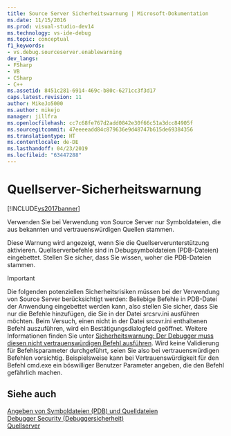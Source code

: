```yaml
---
title: Source Server Sicherheitswarnung | Microsoft-Dokumentation
ms.date: 11/15/2016
ms.prod: visual-studio-dev14
ms.technology: vs-ide-debug
ms.topic: conceptual
f1_keywords:
- vs.debug.sourceserver.enablewarning
dev_langs:
- FSharp
- VB
- CSharp
- C++
ms.assetid: 8451c281-6914-469c-b80c-6271cc3f3d17
caps.latest.revision: 11
author: MikeJo5000
ms.author: mikejo
manager: jillfra
ms.openlocfilehash: cc7c68fe767d2add0842e30f66c51a3dcc84905f
ms.sourcegitcommit: 47eeeeadd84c879636e9d48747b615de69384356
ms.translationtype: HT
ms.contentlocale: de-DE
ms.lasthandoff: 04/23/2019
ms.locfileid: "63447288"
---
```

# <a name="source-server-security-alert"></a>Quellserver-Sicherheitswarnung
[!INCLUDE[vs2017banner](../includes/vs2017banner.md)]

Verwenden Sie bei Verwendung von Source Server nur Symboldateien, die aus bekannten und vertrauenswürdigen Quellen stammen.  
  
 Diese Warnung wird angezeigt, wenn Sie die Quellserverunterstützung aktivieren. Quellserverbefehle sind in Debugsymboldateien (PDB-Dateien) eingebettet. Stellen Sie sicher, dass Sie wissen, woher die PDB-Dateien stammen.  
  
> [!IMPORTANT]
> Die folgenden potenziellen Sicherheitsrisiken müssen bei der Verwendung von Source Server berücksichtigt werden: Beliebige Befehle in PDB-Datei der Anwendung eingebettet werden kann, also stellen Sie sicher, dass Sie nur die Befehle hinzufügen, die Sie in der Datei srcsrv.ini ausführen möchten. Beim Versuch, einen nicht in der Datei srcsvr.ini enthaltenen Befehl auszuführen, wird ein Bestätigungsdialogfeld geöffnet. Weitere Informationen finden Sie unter [Sicherheitswarnung: Der Debugger muss diesen nicht vertrauenswürdigen Befehl ausführen](../debugger/security-warning-debugger-must-execute-untrusted-command.md). Wird keine Validierung für Befehlsparameter durchgeführt, seien Sie also bei vertrauenswürdigen Befehlen vorsichtig. Beispielsweise kann bei Vertrauenswürdigkeit für den Befehl cmd.exe ein böswilliger Benutzer Parameter angeben, die den Befehl gefährlich machen.  
  
## <a name="see-also"></a>Siehe auch  
 [Angeben von Symboldateien (PDB) und Quelldateien](../debugger/specify-symbol-dot-pdb-and-source-files-in-the-visual-studio-debugger.md)   
 [Debugger Security (Debuggersicherheit)](../debugger/debugger-security.md)   
 [Quellserver](http://msdn.microsoft.com/library/windows/desktop/ms680641.aspx)
